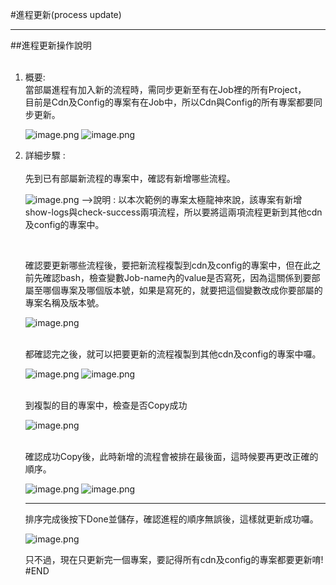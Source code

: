 #進程更新(process update)<hr>
##進程更新操作說明 
<ol>
<br>
<li>概要: 
<br>當部屬進程有加入新的流程時，需同步更新至有在Job裡的所有Project，
<br>目前是Cdn及Config的專案有在Job中，所以Cdn與Config的所有專案都要同步更新。

![image.png](/.attachments/image-7e0175a3-1437-4e8f-840d-5f3e377bdd95.png)
![image.png](/.attachments/image-3c659607-b099-43b6-9ddd-d585949893bc.png)
<br>

<li>詳細步驟 : 
<br>
<br>
<Step1> 先到已有部屬新流程的專案中，確認有新增哪些流程。

![image.png](/.attachments/image-cf34596d-2c4a-4090-8c22-eab4c70f11d9.png)
-->說明 : 以本次範例的專案太極龍神來說，該專案有新增show-logs與check-success兩項流程，所以要將這兩項流程更新到其他cdn及config的專案中。

<br>

<Step2> 確認要更新哪些流程後，要把新流程複製到cdn及config的專案中，但在此之前先確認bash，檢查變數Job-name內的value是否寫死，因為這關係到要部屬至哪個專案及哪個版本號，如果是寫死的，就要把這個變數改成你要部屬的專案名稱及版本號。

![image.png](/.attachments/image-842dd193-6d77-4d95-951b-2269114f2089.png)

<br>
<Step3> 都確認完之後，就可以把要更新的流程複製到其他cdn及config的專案中囉。 

![image.png](/.attachments/image-d15d9ddc-a43c-46ab-b146-c2156da55a14.png)
![image.png](/.attachments/image-3875223c-2d53-40ff-88dd-22d56ac71c7a.png)


<br>
<Step4> 到複製的目的專案中，檢查是否Copy成功

![image.png](/.attachments/image-91963c1e-9a9e-4347-b844-3d1f462950a7.png)


<br>
<Step5> 確認成功Copy後，此時新增的流程會被排在最後面，這時候要再更改正確的順序。

![image.png](/.attachments/image-93e473cc-e464-454b-93b6-51a62b7f393f.png)
![image.png](/.attachments/image-ec9b85bb-7f18-4f3e-a83e-92d5876cad42.png)
<hr>
排序完成後按下Done並儲存，確認進程的順序無誤後，這樣就更新成功囉。

![image.png](/.attachments/image-85069614-594a-40a9-8014-5ec9ff88cf43.png)

只不過，現在只更新完一個專案，要記得所有cdn及config的專案都要更新唷!
#END
